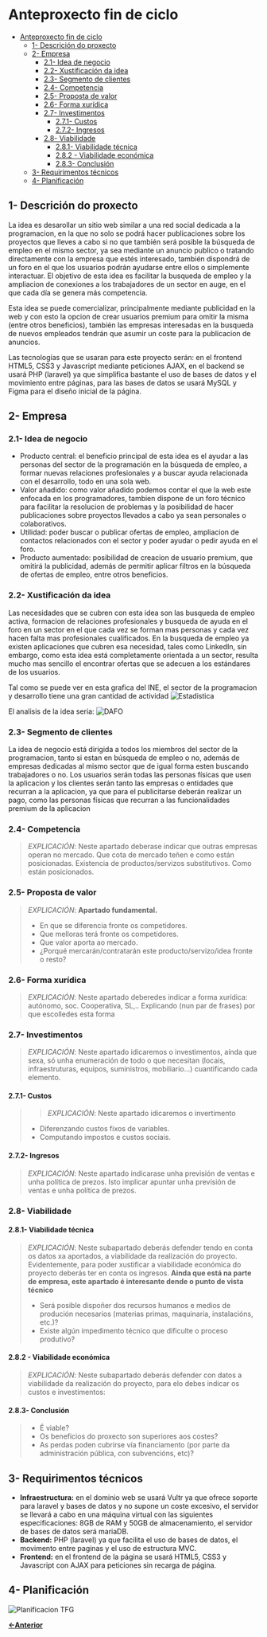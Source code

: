 # Anteproxecto fin de ciclo

- [Anteproxecto fin de ciclo](#anteproxecto-fin-de-ciclo)
  - [1- Descrición do proxecto](#1--descrición-do-proxecto)
  - [2- Empresa](#2--empresa)
    - [2.1- Idea de negocio](#21--idea-de-negocio)
    - [2.2- Xustificación da idea](#22--xustificación-da-idea)
    - [2.3- Segmento de clientes](#23--segmento-de-clientes)
    - [2.4- Competencia](#24--competencia)
    - [2.5- Proposta de valor](#25--proposta-de-valor)
    - [2.6- Forma xurídica](#26--forma-xurídica)
    - [2.7- Investimentos](#27--investimentos)
      - [2.7.1- Custos](#271--custos)
      - [2.7.2- Ingresos](#272--ingresos)
    - [2.8- Viabilidade](#28--viabilidade)
      - [2.8.1- Viabilidade técnica](#281--viabilidade-técnica)
      - [2.8.2 - Viabilidade económica](#282---viabilidade-económica)
      - [2.8.3- Conclusión](#283--conclusión)
  - [3- Requirimentos técnicos](#3--requirimentos-técnicos)
  - [4- Planificación](#4--planificación)

## 1- Descrición do proxecto

La idea es desarollar un sitio web similar a una red social dedicada a la programacion, en la que no solo se podrá hacer publicaciones sobre los proyectos que lleves a cabo si no que también será posible la búsqueda de empleo en el mismo sector, ya sea mediante un anuncio publico o tratando directamente con la empresa que estés interesado, también dispondrá de un foro en el que los usuarios podrán ayudarse entre ellos o simplemente interactuar. El objetivo de esta idea es facilitar la busqueda de empleo y la ampliacion de conexiones a los trabajadores de un sector en auge, en el que cada día se genera más competencia.
>
Esta idea se puede comercializar, principalmente mediante publicidad en la web y con esto la opcion de crear usuarios premium para omitir la misma (entre otros beneficios), también las empresas interesadas en la busqueda de nuevos empleados tendrán que asumir un coste para la publicacion de anuncios.
>
Las tecnologías que se usaran para este proyecto serán: en el frontend HTML5, CSS3 y Javascript mediante peticiones AJAX, en el backend se usará PHP (laravel) ya que simplifica bastante el uso de bases de datos y el movimiento entre páginas, para las bases de datos se usará MySQL y Figma para el diseño inicial de la página.

## 2- Empresa

### 2.1- Idea de negocio

- Producto central: el beneficio principal de esta idea es el ayudar a las personas del sector de la programación en la búsqueda de empleo, a formar nuevas relaciones profesionales y a buscar ayuda relacionada con el desarrollo, todo en una sola web.
- Valor añadido: como valor añadido podemos contar el que la web este enfocada en los programadores, tambien dispone de un foro técnico para facilitar la resolucion de problemas y la posibilidad de hacer publicaciones sobre proyectos llevados a cabo ya sean personales o colaborativos.
- Utilidad: poder buscar o publicar ofertas de empleo, ampliacion de contactos relacionados con el sector y poder ayudar o pedir ayuda en el foro.
- Producto aumentado: posibilidad de creacion de usuario premium, que omitirá la publicidad, además de permitir aplicar filtros en la búsqueda de ofertas de empleo, entre otros beneficios.

### 2.2- Xustificación da idea

Las necesidades que se cubren con esta idea son las busqueda de empleo activa, formacion de relaciones profesionales y busqueda de ayuda en el foro en un sector en el que cada vez se forman mas personas y cada vez hacen falta mas profesionales cualificados. En la busqueda de empleo ya existen aplicaciones que cubren esa necesidad, tales como LinkedIn, sin embargo, como esta idea está completamente orientada a un sector, resulta mucho mas sencillo el encontrar ofertas que se adecuen a los estándares de los usuarios.
>
Tal como se puede ver en esta grafica del INE, el sector de la programacion y desarrollo tiene una gran cantidad de actividad
![Estadistica](/doc/img/INE.png)
>
El analisis de la idea seria:
![DAFO](/doc/img/DAFO.png)

### 2.3- Segmento de clientes

La idea de negocio está dirigida a todos los miembros del sector de la programacion, tanto si estan en búsqueda de empleo o no, además de empresas dedicadas al mismo sector que de igual forma esten buscando trabajadores o no.
Los usuarios serán todas las personas físicas que usen la aplicacion y los clientes serán tanto las empresas o entidades que recurran a la aplicacion, ya que para el publicitarse deberán realizar un pago, como las personas físicas que recurran a las funcionalidades premium de la aplicacion

### 2.4- Competencia

> _EXPLICACIÓN_: Neste apartado deberase indicar que outras empresas operan no mercado. Que cota de mercado teñen e como están posicionadas. Existencia de productos/servizos substitutivos. Como están posicionados.

### 2.5- Proposta de valor

> _EXPLICACIÓN_: **Apartado fundamental.**
>
> - En que se diferencia fronte os competidores.
> - Que melloras terá fronte os competidores.
> - Que valor aporta ao mercado.
> - ¿Porqué mercarán/contratarán este producto/servizo/idea fronte o resto?

### 2.6- Forma xurídica

> _EXPLICACIÓN_: Neste apartado deberedes indicar a forma xurídica: autónomo, soc. Cooperativa, SL,.. Explicando (nun par de frases) por que escolledes esta forma

### 2.7- Investimentos

> _EXPLICACIÓN_: Neste apartado idicaremos o investimentos, aínda que sexa, só unha enumeración de todo o que necesitan (locais, infraestruturas, equipos, suministros, mobiliario...) cuantificando cada elemento.

#### 2.7.1- Custos

> > _EXPLICACIÓN_: Neste apartado idicaremos o invertimento
>
> - Diferenzando custos fixos de variables.
> - Computando impostos e custos sociais.

#### 2.7.2- Ingresos

> _EXPLICACIÓN_: Neste apartado indicarase unha previsión de ventas e unha política de prezos. Isto implicar apuntar unha previsión de ventas e unha política de prezos.

### 2.8- Viabilidade

#### 2.8.1- Viabilidade técnica

> _EXPLICACIÓN_: Neste subapartado deberás defender tendo en conta os datos xa aportados, a viabilidade da realización do proyecto.
> Evidentemente, para poder xustificar a viabilidade económica do proyecto deberás ter en conta os ingresos. **Ainda que está na parte de empresa, este apartado é interesante dende o punto de vista técnico**
>
> - Será posible dispoñer dos recursos humanos e medios de produción necesarios (materias primas, maquinaria, instalacións, etc.)?
> - Existe algún impedimento técnico que dificulte o proceso produtivo?

#### 2.8.2 - Viabilidade económica

> _EXPLICACIÓN_: Neste subapartado deberás defender con datos a viabilidade da realización do proyecto, para elo debes indicar os custos e investimentos:

#### 2.8.3- Conclusión

> - É viable?
> - Os beneficios do proxecto son superiores aos costes?
> - As perdas poden cubrirse vía financiamento (por parte da administración pública, con subvencións, etc)?

## 3- Requirimentos técnicos

- **Infraestructura:** en el dominio web se usará Vultr ya que ofrece soporte para laravel y bases de datos y no supone un coste excesivo, el servidor se llevará a cabo en una máquina virtual con las siguientes especificaciones: 8GB de RAM y 50GB de almacenamiento, el servidor de bases de datos será mariaDB.
- **Backend:** PHP (laravel) ya que facilita el uso de bases de datos, el movimento entre paginas y el uso de estructura MVC.
- **Frontend:** en el frontend de la página se usará HTML5, CSS3 y Javascript con AJAX para peticiones sin recarga de página.

## 4- Planificación

![Planificacion TFG](/doc/img/planificacion.png "Planificacion")

[**<-Anterior**](../../README.md)
